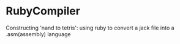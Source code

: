 # RubyCompiler
Constructing 'nand to tetris': using ruby to convert a jack file into a .asm(assembly) language
